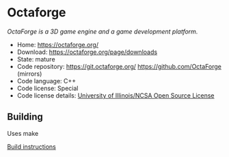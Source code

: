 # Octaforge

_OctaForge is a 3D game engine and a game development platform._

- Home: https://octaforge.org/
- Download: https://octaforge.org/page/downloads
- State: mature
- Code repository: https://git.octaforge.org/ https://github.com/OctaForge (mirrors)
- Code language: C++
- Code license: Special
- Code license details: [University of Illinois/NCSA Open Source License](https://github.com/OctaForge/OF-Engine/blob/master/COPYING.md)

## Building

Uses make

[Build instructions](https://github.com/OctaForge/OF-Engine/blob/master/INSTALL.md)

